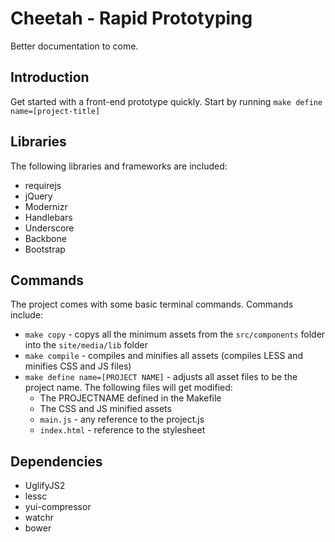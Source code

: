 Cheetah - Rapid Prototyping
===========================

Better documentation to come.

## Introduction

Get started with a front-end prototype quickly. Start by running `make define
name=[project-title]`

## Libraries

The following libraries and frameworks are included:

- requirejs
- jQuery
- Modernizr
- Handlebars
- Underscore
- Backbone
- Bootstrap

## Commands

The project comes with some basic terminal commands. Commands include:

- `make copy` - copys all the minimum assets from the `src/components` folder into
  the `site/media/lib` folder
- `make compile` - compiles and minifies all assets (compiles LESS and minifies
  CSS and JS files)
- `make define name=[PROJECT NAME]` - adjusts all asset files to be the project
  name. The following files will get modified:
    - The PROJECTNAME defined in the Makefile
    - The CSS and JS minified assets
    - `main.js` - any reference to the project.js
    - `index.html` - reference to the stylesheet

## Dependencies

- UglifyJS2
- lessc
- yui-compressor
- watchr
- bower
